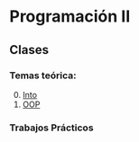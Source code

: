 # Programación II

## Clases

### Temas teórica:
0. [Into](classes/Class-00-Introduction.slides.html)
1. [OOP](https://facultaddeingenieria.github.io/prog1/objects) 


### Trabajos Prácticos





